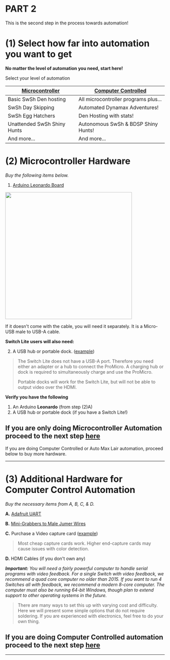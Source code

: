 # **PART 2**

This is the second step in the process towards automation!

# (1) Select how far into automation you want to get

**No matter the level of automation you need, start here!**

Select your level of automation 

| [Microcontroller](HardwareBeginner.md#2-microcontroller-hardware) | [Computer Controlled](HardwareBeginner.md#2-microcontroller-hardware) |
| --- | --- |
| Basic SwSh Den hosting | All microcontroller programs plus... | 
| SwSh Day Skipping | Automated Dynamax Adventures! |
| SwSh Egg Hatchers | Den Hosting with stats!  |
| Unattended SwSh Shiny Hunts | Autonomous SwSh & BDSP Shiny Hunts! |
| And more... | And more... |

# (2) Microcontroller Hardware

_Buy the following items below._

1. [Arduino Leonardo Board](https://www.amazon.com/gp/product/B0786LJQ8K)

<img src="https://raw.githubusercontent.com/PokemonAutomation/Microcontroller/master/Wiki/Hardware/images/leonardo.jpg" height="400">

If it doesn't come with the cable, you will need it separately. It is a Micro-USB male to USB-A cable.

**Switch Lite users will also need:**

2. A USB hub or portable dock. ([example](https://www.amazon.com/gp/product/B07JK9DFKH))

> The Switch Lite does not have a USB-A port. Therefore you need either an adapter or a hub to connect the ProMicro. A charging hub or dock is required to simultaneously charge and use the ProMicro.
> 
> Portable docks will work for the Switch Lite, but will not be able to output video over the HDMI.

**Verify you have the following**

1. An Arduino **Leonardo** (from step (2)A)
2. A USB hub or portable dock (if you have a Switch Lite!)

## **If you are only doing Microcontroller Automation proceed to the next step [here](https://github.com/PokemonAutomation/Microcontroller/blob/master/Wiki/Software/Beginner-Windows-ArduinoLeonardo.md)**
If you are doing Computer Controlled or Auto Max Lair automation, proceed below to buy more hardware.

---

# (3) Additional Hardware for Computer Control Automation

_Buy the necessary items from A, B, C, & D._

**A.** [Adafruit UART](https://www.adafruit.com/product/954)

**B.** [Mini-Grabbers to Male Jumer Wires](https://www.amazon.com/gp/product/B08M5GNY47)

**C.** Purchase a Video capture card ([example](https://www.amazon.com/gp/product/B088HBRM7T))

> Most cheap capture cards work. Higher end-capture cards may cause issues with color detection.

**D.** HDMI Cables (if you don't own any)

***Important:** You will need a fairly powerful computer to handle serial programs with video feedback. For a single Switch with video feedback, we recommend a quad core computer no older than 2015. If you want to run 4 Switches all with feedback, we recommend a modern 8-core computer. The computer must also be running 64-bit Windows, though plan to extend support to other operating systems in the future.*

> There are many ways to set this up with varying cost and difficulty. Here we will present some simple options that do not require soldering. If you are experienced with electronics, feel free to do your own thing.

## **If you are doing Computer Controlled automation proceed to the next step [here](https://github.com/PokemonAutomation/Microcontroller/blob/master/Wiki/Software/Beginner-Windows-ArduinoLeonardo.md)**

---
